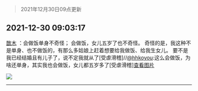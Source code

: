 > 2021年12月30日09点更新
<link rel="stylesheet" href="https://cdn.jsdelivr.net/gh/taotie6/sampleJSON@main/css/photo_show.css">
<meta name="referrer" content="no-referrer" />


 ## 2021-12-30 09:03:17 

 [㪚木](https://www.coolapk.com/feed/32466177?shareKey=NTMzOTE0MTc4ZTJjNjFjZDEwOGU~) ：会做饭单身不奇怪；
会做饭，女儿五岁了也不奇怪。
奇怪的是，我这种不是单身、也不做饭的，有那么多姑娘上赶着想要给我做饭、给我生女儿。
要不是我已经结婚且有儿子了，说不定我就从了[受虐滑稽]//<a class="feed-link-uname" href="/u/hhkoyou">@hhkoyou</a>:这么会做饭，为啥还单身，其实我也会做饭<!--break-->，女儿都五岁多了[受虐滑稽]<a class="feed-forward-pic" href="http://image.coolapk.com/feed/2021/1229/22/3346046_6a76e53a_9681_7698_851@1080x1440.jpeg">查看图片</a> 

<div class="album">
<img class="img-item" src="http://image.coolapk.com/feed/2019/0412/17/1081091_1555060673_5592@400x225.gif" />
</div>

 ------- 

